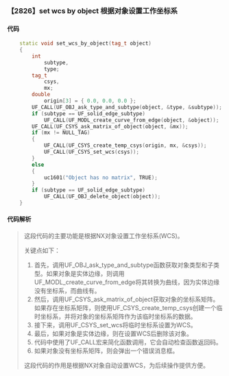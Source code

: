 ### 【2826】set wcs by object 根据对象设置工作坐标系

#### 代码

```cpp
    static void set_wcs_by_object(tag_t object)  
    {  
        int  
            subtype,  
            type;  
        tag_t  
            csys,  
            mx;  
        double  
            origin[3] = { 0.0, 0.0, 0.0 };  
        UF_CALL(UF_OBJ_ask_type_and_subtype(object, &type, &subtype));  
        if (subtype == UF_solid_edge_subtype)  
            UF_CALL(UF_MODL_create_curve_from_edge(object, &object));  
        UF_CALL(UF_CSYS_ask_matrix_of_object(object, &mx));  
        if (mx != NULL_TAG)  
        {  
            UF_CALL(UF_CSYS_create_temp_csys(origin, mx, &csys));  
            UF_CALL(UF_CSYS_set_wcs(csys));  
        }  
        else  
        {  
            uc1601("Object has no matrix", TRUE);  
        }  
        if (subtype == UF_solid_edge_subtype)  
            UF_CALL(UF_OBJ_delete_object(object));  
    }

```

#### 代码解析

> 这段代码的主要功能是根据NX对象设置工作坐标系(WCS)。
>
> 关键点如下：
>
> 1. 首先，调用UF_OBJ_ask_type_and_subtype函数获取对象类型和子类型。如果对象是实体边缘，则调用UF_MODL_create_curve_from_edge将其转换为曲线，因为实体边缘没有坐标系，而曲线有。
> 2. 然后，调用UF_CSYS_ask_matrix_of_object获取对象的坐标系矩阵。如果存在坐标系矩阵，则使用UF_CSYS_create_temp_csys创建一个临时坐标系，并将对象的坐标系矩阵作为该临时坐标系的数据。
> 3. 接下来，调用UF_CSYS_set_wcs将临时坐标系设置为WCS。
> 4. 最后，如果对象是实体边缘，则在设置WCS后删除该对象。
> 5. 代码中使用了UF_CALL宏来简化函数调用，它会自动检查函数返回码。
> 6. 如果对象没有坐标系矩阵，则会弹出一个错误消息框。
>
> 这段代码的作用是根据NX对象自动设置WCS，为后续操作提供方便。
>
